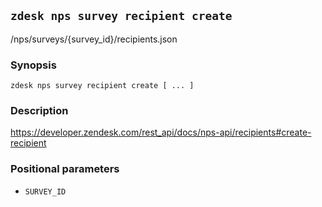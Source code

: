 ## `zdesk nps survey recipient create`

/nps/surveys/{survey_id}/recipients.json

### Synopsis

    zdesk nps survey recipient create [ ... ]

### Description

https://developer.zendesk.com/rest_api/docs/nps-api/recipients#create-recipient

### Positional parameters

* `SURVEY_ID`

